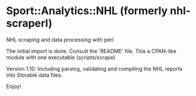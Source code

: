 # Sport::Analytics::NHL (formerly nhl-scraperl)

NHL scraping and data processing with perl

The initial import is done. Consult the 'README' file. This a CPAN-like module with one executable (scripts/scrape) 

Version 1.10:
Including parsing, validating and compiling the NHL reports into Storable data files.

Enjoy!
